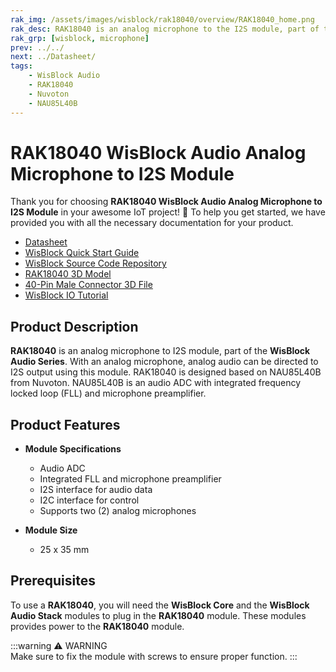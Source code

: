```yaml
---
rak_img: /assets/images/wisblock/rak18040/overview/RAK18040_home.png
rak_desc: RAK18040 is an analog microphone to the I2S module, part of the WisBlock Audio Series. It is designed based on NAU85L40B from Nuvoton, an audio ADC with an integrated frequency-locked loop (FLL) and microphone preamplifier.
rak_grp: [wisblock, microphone]
prev: ../../
next: ../Datasheet/
tags:
    - WisBlock Audio
    - RAK18040
    - Nuvoton
    - NAU85L40B
---
```


# RAK18040 WisBlock Audio Analog Microphone to I2S Module

Thank you for choosing **RAK18040 WisBlock Audio Analog Microphone to I2S Module** in your awesome IoT project! 🎉 To help you get started, we have provided you with all the necessary documentation for your product.

* [Datasheet](../Datasheet/)
* <a href="../../Quickstart/" target="_blank">WisBlock Quick Start Guide</a>
* [WisBlock Source Code Repository](https://github.com/RAKWireless/WisBlock/)
* [RAK18040 3D Model](https://downloads.rakwireless.com/3D_File/WisBlock/3D_RAK18040.stp)
* [40-Pin Male Connector 3D File](https://downloads.rakwireless.com/3D_File/Accessory/WisConnector/M40S1003K6M.stp)
* [WisBlock IO Tutorial](/Knowledge-Hub/Learn/WisBlock-IO-Tutorial/)

## Product Description

**RAK18040** is an analog microphone to I2S module, part of the **WisBlock Audio Series**. With an analog microphone, analog audio can be directed to I2S output using this module. RAK18040 is designed based on NAU85L40B from Nuvoton. NAU85L40B is an audio ADC with integrated frequency locked loop (FLL) and microphone preamplifier.

## Product Features

* **Module Specifications**    
    - Audio ADC  
    - Integrated FLL and microphone preamplifier  
    - I2S interface for audio data
    - I2C interface for control 
    - Supports two (2) analog microphones
  
* **Module Size**    
    * 25 x 35&nbsp;mm

## Prerequisites

To use a **RAK18040**, you will need the **WisBlock Core** and the **WisBlock Audio Stack** modules to plug in the **RAK18040** module. These modules provides power to the **RAK18040** module. 

:::warning ⚠️ WARNING    
Make sure to fix the module with screws to ensure proper function.
:::
